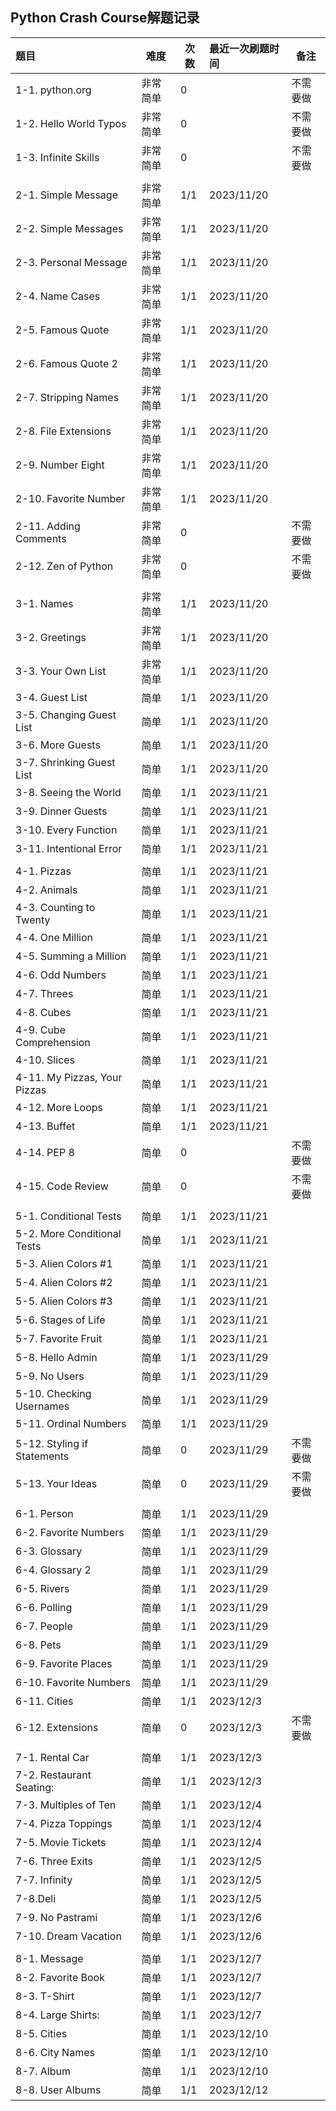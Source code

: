 ## Python Crash Course解题记录

| **题目**               | **难度** | **次数** | **最近一次刷题时间** | 备注     |
| :--------------------------- | -------------- | -------------- | :------------------------- | -------- |
| 1-1. python.org              | 非常简单       | 0              |                            | 不需要做 |
| 1-2. Hello World Typos       | 非常简单       | 0              |                            | 不需要做 |
| 1-3. Infinite Skills         | 非常简单       | 0              |                            | 不需要做 |
|                              |                |                |                            |          |
| 2-1. Simple Message          | 非常简单       | 1/1            | 2023/11/20                 |          |
| 2-2. Simple Messages         | 非常简单       | 1/1            | 2023/11/20                 |          |
| 2-3. Personal Message        | 非常简单       | 1/1            | 2023/11/20                 |          |
| 2-4. Name Cases              | 非常简单       | 1/1            | 2023/11/20                 |          |
| 2-5. Famous Quote            | 非常简单       | 1/1            | 2023/11/20                 |          |
| 2-6. Famous Quote 2          | 非常简单       | 1/1            | 2023/11/20                 |          |
| 2-7. Stripping Names         | 非常简单       | 1/1            | 2023/11/20                 |          |
| 2-8. File Extensions         | 非常简单       | 1/1            | 2023/11/20                 |          |
| 2-9. Number Eight            | 非常简单       | 1/1            | 2023/11/20                 |          |
| 2-10. Favorite Number        | 非常简单       | 1/1            | 2023/11/20                 |          |
| 2-11. Adding Comments        | 非常简单       | 0              |                            | 不需要做 |
| 2-12. Zen of Python          | 非常简单       | 0              |                            | 不需要做 |
|                              |                |                |                            |          |
| 3-1. Names                   | 非常简单       | 1/1            | 2023/11/20                 |          |
| 3-2. Greetings               | 非常简单       | 1/1            | 2023/11/20                 |          |
| 3-3. Your Own List           | 非常简单       | 1/1            | 2023/11/20                 |          |
| 3-4. Guest List              | 简单           | 1/1            | 2023/11/20                 |          |
| 3-5. Changing Guest List     | 简单           | 1/1            | 2023/11/20                 |          |
| 3-6. More Guests             | 简单           | 1/1            | 2023/11/20                 |          |
| 3-7. Shrinking Guest List    | 简单           | 1/1            | 2023/11/20                 |          |
| 3-8. Seeing the World        | 简单           | 1/1            | 2023/11/21                 |          |
| 3-9. Dinner Guests           | 简单           | 1/1            | 2023/11/21                 |          |
| 3-10. Every Function         | 简单           | 1/1            | 2023/11/21                 |          |
| 3-11. Intentional Error      | 简单           | 1/1            | 2023/11/21                 |          |
|                              |                |                |                            |          |
| 4-1. Pizzas                  | 简单           | 1/1            | 2023/11/21                 |          |
| 4-2. Animals                 | 简单           | 1/1            | 2023/11/21                 |          |
| 4-3. Counting to Twenty      | 简单           | 1/1            | 2023/11/21                 |          |
| 4-4. One Million             | 简单           | 1/1            | 2023/11/21                 |          |
| 4-5. Summing a Million       | 简单           | 1/1            | 2023/11/21                 |          |
| 4-6. Odd Numbers             | 简单           | 1/1            | 2023/11/21                 |          |
| 4-7. Threes                  | 简单           | 1/1            | 2023/11/21                 |          |
| 4-8. Cubes                   | 简单           | 1/1            | 2023/11/21                 |          |
| 4-9. Cube Comprehension      | 简单           | 1/1            | 2023/11/21                 |          |
| 4-10. Slices                 | 简单           | 1/1            | 2023/11/21                 |          |
| 4-11. My Pizzas, Your Pizzas | 简单           | 1/1            | 2023/11/21                 |          |
| 4-12. More Loops             | 简单           | 1/1            | 2023/11/21                 |          |
| 4-13. Buffet                 | 简单           | 1/1            | 2023/11/21                 |          |
| 4-14. PEP 8                  | 简单           | 0              |                            | 不需要做 |
| 4-15. Code Review            | 简单           | 0              |                            | 不需要做 |
|                              |                |                |                            |          |
| 5-1. Conditional Tests       | 简单           | 1/1            | 2023/11/21                 |          |
| 5-2. More Conditional Tests  | 简单           | 1/1            | 2023/11/21                 |          |
| 5-3. Alien Colors #1         | 简单           | 1/1            | 2023/11/21                 |          |
| 5-4. Alien Colors #2         | 简单           | 1/1            | 2023/11/21                 |          |
| 5-5. Alien Colors #3         | 简单           | 1/1            | 2023/11/21                 |          |
| 5-6. Stages of Life          | 简单           | 1/1            | 2023/11/21                 |          |
| 5-7. Favorite Fruit          | 简单           | 1/1            | 2023/11/21                 |          |
| 5-8. Hello Admin             | 简单           | 1/1            | 2023/11/29                 |          |
| 5-9. No Users                | 简单           | 1/1            | 2023/11/29                 |          |
| 5-10. Checking Usernames     | 简单           | 1/1            | 2023/11/29                 |          |
| 5-11. Ordinal Numbers        | 简单           | 1/1            | 2023/11/29                 |          |
| 5-12. Styling if Statements  | 简单           | 0              | 2023/11/29                 | 不需要做 |
| 5-13. Your Ideas             | 简单           | 0              | 2023/11/29                 | 不需要做 |
|                              |                |                |                            |          |
| 6-1. Person                  | 简单           | 1/1            | 2023/11/29                 |          |
| 6-2. Favorite Numbers        | 简单           | 1/1            | 2023/11/29                 |          |
| 6-3. Glossary                | 简单           | 1/1            | 2023/11/29                 |          |
| 6-4. Glossary 2              | 简单           | 1/1            | 2023/11/29                 |          |
| 6-5. Rivers                  | 简单           | 1/1            | 2023/11/29                 |          |
| 6-6. Polling                 | 简单           | 1/1            | 2023/11/29                 |          |
| 6-7. People                  | 简单           | 1/1            | 2023/11/29                 |          |
| 6-8. Pets                    | 简单           | 1/1            | 2023/11/29                 |          |
| 6-9. Favorite Places         | 简单           | 1/1            | 2023/11/29                 |          |
| 6-10. Favorite Numbers       | 简单           | 1/1            | 2023/11/29                 |          |
| 6-11. Cities                 | 简单           | 1/1            | 2023/12/3                  |          |
| 6-12. Extensions             | 简单           | 0              | 2023/12/3                  | 不需要做 |
|                              |                |                |                            |          |
| 7-1. Rental Car              | 简单           | 1/1            | 2023/12/3                  |          |
| 7-2. Restaurant Seating:     | 简单           | 1/1            | 2023/12/3                  |          |
| 7-3. Multiples of Ten        | 简单           | 1/1            | 2023/12/4                  |          |
| 7-4. Pizza Toppings          | 简单           | 1/1            | 2023/12/4                  |          |
| 7-5. Movie Tickets           | 简单           | 1/1            | 2023/12/4                  |          |
| 7-6. Three Exits             | 简单           | 1/1            | 2023/12/5                  |          |
| 7-7. Infinity                | 简单           | 1/1            | 2023/12/5                  |          |
| 7-8.Deli                     | 简单           | 1/1            | 2023/12/5                  |          |
| 7-9. No Pastrami             | 简单           | 1/1            | 2023/12/6                  |          |
| 7-10. Dream Vacation         | 简单           | 1/1            | 2023/12/6                  |          |
|                              |                |                |                            |          |
| 8-1. Message                 | 简单           | 1/1            | 2023/12/7                  |          |
| 8-2. Favorite Book           | 简单           | 1/1            | 2023/12/7                  |          |
| 8-3. T-Shirt                 | 简单           | 1/1            | 2023/12/7                  |          |
| 8-4. Large Shirts:           | 简单           | 1/1            | 2023/12/7                  |          |
| 8-5. Cities                  | 简单           | 1/1            | 2023/12/10                 |          |
| 8-6. City Names              | 简单           | 1/1            | 2023/12/10                 |          |
| 8-7. Album                   | 简单           | 1/1            | 2023/12/10                 |          |
| 8-8. User Albums             | 简单           | 1/1            | 2023/12/12                 |          |

